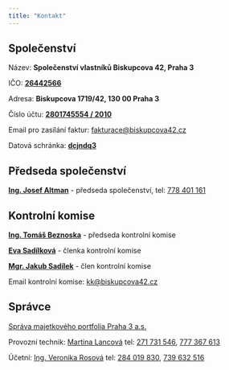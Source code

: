 ```yaml
---
title: "Kontakt"
---
```


## Společenství

Název: **Společenství vlastníků Biskupcova 42, Praha 3**

IČO: [**26442566**](https://or.justice.cz/ias/ui/rejstrik-firma.vysledky?subjektId=547780&typ=PLATNY)

Adresa: **Biskupcova 1719/42, 130 00 Praha 3**

Číslo účtu: [**2801745554 / 2010**](https://ib.fio.cz/ib/transparent?a=2801745554)

Email pro zasílání faktur: [fakturace@biskupcova42.cz](mailto:fakturace@biskupcova42.cz)

Datová schránka: [**dcjndq3**](https://www.mojedatovaschranka.cz/sds/detail?dbid=dcjndq3)

## Předseda společenství

[**Ing. Josef Altman**](mailto:altman@smppraha3.cz) - předseda společenství, tel: [778 401 161](tel:+420778401161)

## Kontrolní komise

[**Ing. Tomáš Beznoska**](mailto:beznoska@biskupcova42.cz) - předseda kontrolní komise

[**Eva Sadílková**](mailto:sadilkova@biskupcova42.cz) - členka kontrolní komise

[**Mgr. Jakub Sadílek**](mailto:sadilek@biskupcova42.cz) - člen kontrolní komise

Email kontrolní komise: [kk@biskupcova42.cz](mailto:kk@biskupcova42.cz)

## Správce

[Správa majetkového portfolia Praha 3 a.s.](https://www.spravanemovitosti.online/) 

Provozní technik: [Martina Lancová](mailto:lancova@smppraha3.cz) tel: [271 731 546](tel:+420271731546), [777 367 613](tel:+420777367613)

Účetní: [Ing. Veronika Rosová](mailto:rosova@smppraha3.cz) tel: [284 019 830](tel:+420284019830), [739 632 516](tel:+420739632516)
